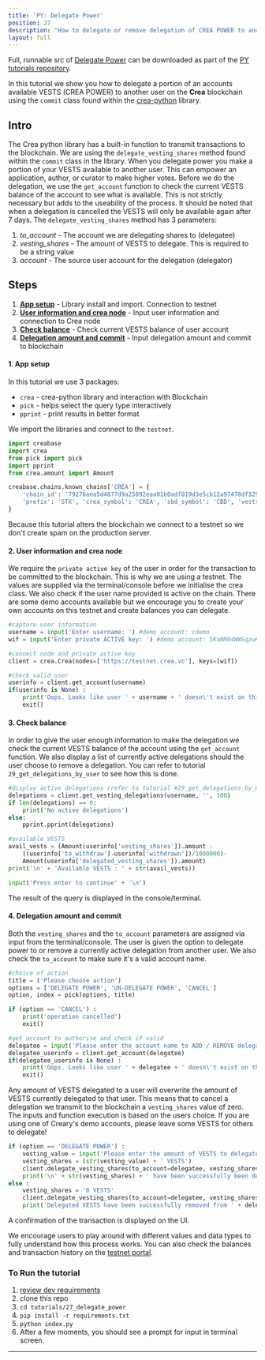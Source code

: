 ```yaml
---
title: 'PY: Delegate Power'
position: 27
description: "How to delegate or remove delegation of CREA POWER to another user using Python."
layout: full
---              
```

<span class="fa-pull-left top-of-tutorial-repo-link"><span class="first-word">Full</span>, runnable src of [Delegate Power](https://github.com/creativechain/crea-api-doc-tutorials-py/tree/master/tutorials/27_delegate_power) can be downloaded as part of the [PY tutorials repository](https://github.com/creativechain/crea-api-doc-tutorials-py).</span>
<br>



In this tutorial we show you how to delegate a portion of an accounts available VESTS (CREA POWER) to another user on the **Crea** blockchain using the `commit` class found within the [crea-python](https://github.com/creativechain/crea-python) library.

## Intro

The Crea python library has a built-in function to transmit transactions to the blockchain. We are using the `delegate_vesting_shares` method found within the `commit` class in the library. When you delegate power you make a portion of your VESTS available to another user. This can empower an application, author, or curator to make higher votes. Before we do the delegation, we use the `get_account` function to check the current VESTS balance of the account to see what is available. This is not strictly necessary but adds to the useability of the process. It should be noted that when a delegation is cancelled the VESTS will only be available again after 7 days. The `delegate_vesting_shares` method has 3 parameters:

1.  _to_account_ - The account we are delegating shares to (delegatee)
1.  _vesting_shares_ - The amount of VESTS to delegate. This is required to be a string value
1.  _account_ - The source user account for the delegation (delegator)

## Steps

1.  [**App setup**](#setup) - Library install and import. Connection to testnet
1.  [**User information and crea node**](#userinfo) - Input user information and connection to Crea node
1.  [**Check balance**](#balance) - Check current VESTS balance of user account
1.  [**Delegation amount and commit**](#delegate) - Input delegation amount and commit to blockchain

#### 1. App setup <a name="setup"></a>

In this tutorial we use 3 packages:

- `crea` - crea-python library and interaction with Blockchain
- `pick` - helps select the query type interactively
- `pprint` - print results in better format

We import the libraries and connect to the `testnet`.

```python
import creabase
import crea
from pick import pick
import pprint
from crea.amount import Amount

creabase.chains.known_chains['CREA'] = {
    'chain_id': '79276aea5d4877d9a25892eaa01b0adf019d3e5cb12a97478df3298ccdd01673',
    'prefix': 'STX', 'crea_symbol': 'CREA', 'sbd_symbol': 'CBD', 'vests_symbol': 'VESTS'
}
```

Because this tutorial alters the blockchain we connect to a testnet so we don't create spam on the production server.

#### 2. User information and crea node <a name="userinfo"></a>

We require the `private active key` of the user in order for the transaction to be committed to the blockchain. This is why we are using a testnet. The values are supplied via the terminal/console before we initialise the crea class. We also check if the user name provided is active on the chain. There are some demo accounts available but we encourage you to create your own accounts on this testnet and create balances you can delegate.

```python
#capture user information
username = input('Enter username: ') #demo account: cdemo
wif = input('Enter private ACTIVE key: ') #demo account: 5KaNM84WWSqzwKzY82fXPaUW43idbLnPqf5SfjGxLfw6eV2kAP3

#connect node and private active key
client = crea.Crea(nodes=['https://testnet.crea.vc'], keys=[wif])

#check valid user
userinfo = client.get_account(username)
if(userinfo is None) :
    print('Oops. Looks like user ' + username + ' doesn\'t exist on this chain!')
    exit()
```

#### 3. Check balance <a name="balance"></a>

In order to give the user enough information to make the delegation we check the current VESTS balance of the account using the `get_account` function. We also display a list of currently active delegations should the user choose to remove a delegation. You can refer to tutorial `29_get_delegations_by_user` to see how this is done.

```python
#display active delegations (refer to tutorial #29_get_delegations_by_user)
delegations = client.get_vesting_delegations(username, '', 100)
if len(delegations) == 0:
	print('No active delegations')
else:
	pprint.pprint(delegations)

#available VESTS
avail_vests = (Amount(userinfo['vesting_shares']).amount - 
    ((userinfo['to_withdraw']-userinfo['withdrawn'])/1000000)-
    Amount(userinfo['delegated_vesting_shares']).amount)
print('\n' + 'Available VESTS : ' + str(avail_vests))

input('Press enter to continue' + '\n')
```

The result of the query is displayed in the console/terminal.

#### 4. Delegation amount and commit <a name="delegate"></a>

Both the `vesting_shares` and the `to_account` parameters are assigned via input from the terminal/console. The user is given the option to delegate power to or remove a currently active delegation from another user. We also check the `to_account` to make sure it's a valid account name.

```python
#choice of action
title = ('Please choose action')
options = ['DELEGATE POWER', 'UN-DELEGATE POWER', 'CANCEL']
option, index = pick(options, title)

if (option == 'CANCEL') :
    print('operation cancelled')
    exit()

#get account to authorise and check if valid
delegatee = input('Please enter the account name to ADD / REMOVE delegation: ')
delegatee_userinfo = client.get_account(delegatee)
if(delegatee_userinfo is None) :
    print('Oops. Looks like user ' + delegatee + ' doesn\'t exist on this chain!')
    exit()
```

Any amount of VESTS delegated to a user will overwrite the amount of VESTS currently delegated to that user. This means that to cancel a delegation we transmit to the blockchain a `vesting_shares` value of zero. The inputs and function execution is based on the users choice. If you are using one of Creary's demo accounts, please leave some VESTS for others to delegate!

```python
if (option == 'DELEGATE POWER') :
    vesting_value = input('Please enter the amount of VESTS to delegate: ')
    vesting_shares = (str(vesting_value) + ' VESTS')
    client.delegate_vesting_shares(to_account=delegatee, vesting_shares=vesting_shares, account=username)
    print('\n' + str(vesting_shares) + ' have been successfully been delegated to ' + delegatee)
else :
    vesting_shares = '0 VESTS'
    client.delegate_vesting_shares(to_account=delegatee, vesting_shares=vesting_shares, account=username)
    print('Delegated VESTS have been successfully removed from ' + delegatee)
```

A confirmation of the transaction is displayed on the UI.

We encourage users to play around with different values and data types to fully understand how this process works. You can also check the balances and transaction history on the [testnet portal](http://condenser.crea.vc/).

### To Run the tutorial

1.  [review dev requirements](getting_started)
1.  clone this repo
1.  `cd tutorials/27_delegate_power`
1.  `pip install -r requirements.txt`
1.  `python index.py`
1.  After a few moments, you should see a prompt for input in terminal screen.

---

